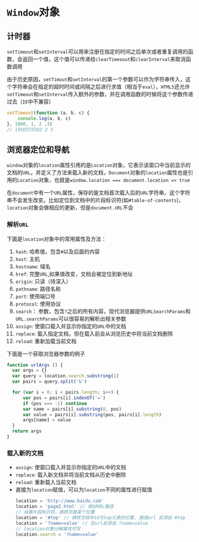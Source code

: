# `Window`对象

## 计时器
`setTimeout`和`setInterval`可以用来注册在指定的时间之后单次或者重复调用的函数，会返回一个值，这个值可以传递给`clearTimeoout`和`clearInterval`来取消函数调用

由于历史原因，`setTimout`和`setInterval`的第一个参数可以作为字符串传入，这个字符串会在指定的超时时间或间隔之后进行求值（相当于`eval`），`HTML5`还允许`setTimeout`和`setInterval`传入额外的参数，并在调用函数的时候将这个参数传递过去（`IE`中不兼容）
```javascript
setTimeout(function (a, b, c) {
	console.log(a, b, c)
}, 1000, 1, 2 ,3)
// 1秒后打印出1 2 3
```

## 浏览器定位和导航
`window`对象的`location`属性引用的是`Location`对象，它表示该窗口中当前显示的文档的`URL`，并定义了方法来载入新的文档，`Document`对象的`location`属性也是引用的`Location`对象，也就是`window.location === document.location => true`

在`document`中有一个`URL`属性，保存的是文档首次载入后的`URL`字符串，这个字符串不会发生改变。比如定位到文档中的片段标识符(如`#table-of-contents`)，`location`对象会做相应的更新，但是`document.URL`不会

### 解析`URL`
下面是`location`对象中的常用属性及方法：
1. `hash`: 哈希值，包含`#`以及后面的内容
2. `host`: 主机
3. `hostname`: 域名
4. `href`: 完整`URL`,如果值改变，文档会被定位到新地址
5. `origin`: 只读（待深入）
6. `pathname`: 路径名称
7. `port`: 使用端口号
8. `protocol`: 使用协议
9. `search`： 参数，包含`?`之后的所有内容，现代浏览器提供`URLSearchParams`和`URL.searchParams`可以很容易的解析出相关参数
10. `assign`: 使窗口载入并显示你指定的`URL`中的文档
11. `replace`: 载入指定文档，但在载入前会从浏览历史中将当前文档删除
12. `reload`: 重新加载当前文档


下面是一个获取浏览器参数的例子
```javascript
function urlArgs () {
  var args = {}
  var query = location.search.substring(1)
  var pairs = query.split('&')

  for (var i = 0; i < pairs.length; i++) {
      var pos = pairs[i].indexOf('=')
      if (pos === -1) continue
      var name = pairs[i].substring(0, pos)
      var value = pairs[i].substring(pos, pairs[i].length)
      args[name] = value
  }
  return args
}
```

### 载入新的文档
- `assign`: 使窗口载入并显示你指定的`URL`中的文档
- `replace`: 载入新文档并将当前文档从历史中删除
- `reload`: 重新载入当前文档
- 直接为`location`赋值，可以为`location`不同的属性进行赋值
  ```javascript
  location = 'http://www.baidu.com'
  location = 'page2.html' // 相对URL路径
  // 设置片段标识符，跳转页面某个位置
  location = '#top' // 跳转文档中id为top元素的位置, 路径url 后添加 #top
  location = '?name=value' // 在url后添加 ?name=value
  // location对象分解属性可写
  location.search = '?name=value'
  ```
